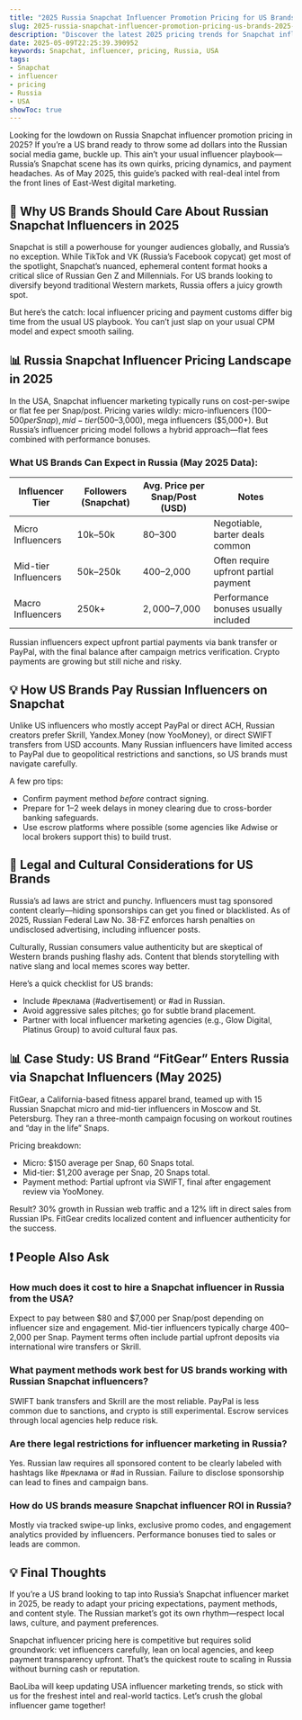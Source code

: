 ```yaml
---
title: "2025 Russia Snapchat Influencer Promotion Pricing for US Brands"
slug: 2025-russia-snapchat-influencer-promotion-pricing-us-brands-2025-05-09
description: "Discover the latest 2025 pricing trends for Snapchat influencer marketing in Russia, tailored for US brands aiming to crack the Russian market. Practical insights, payment tips, and legal nuances included."
date: 2025-05-09T22:25:39.390952
keywords: Snapchat, influencer, pricing, Russia, USA
tags:
- Snapchat
- influencer
- pricing
- Russia
- USA
showToc: true
---
```


Looking for the lowdown on Russia Snapchat influencer promotion pricing in 2025? If you’re a US brand ready to throw some ad dollars into the Russian social media game, buckle up. This ain’t your usual influencer playbook—Russia’s Snapchat scene has its own quirks, pricing dynamics, and payment headaches. As of May 2025, this guide’s packed with real-deal intel from the front lines of East-West digital marketing.

## 📢 Why US Brands Should Care About Russian Snapchat Influencers in 2025

Snapchat is still a powerhouse for younger audiences globally, and Russia’s no exception. While TikTok and VK (Russia’s Facebook copycat) get most of the spotlight, Snapchat’s nuanced, ephemeral content format hooks a critical slice of Russian Gen Z and Millennials. For US brands looking to diversify beyond traditional Western markets, Russia offers a juicy growth spot.

But here’s the catch: local influencer pricing and payment customs differ big time from the usual US playbook. You can’t just slap on your usual CPM model and expect smooth sailing.

## 📊 Russia Snapchat Influencer Pricing Landscape in 2025

In the USA, Snapchat influencer marketing typically runs on cost-per-swipe or flat fee per Snap/post. Pricing varies wildly: micro-influencers ($100–500 per Snap), mid-tier ($500–3,000), mega influencers ($5,000+). But Russia’s influencer pricing model follows a hybrid approach—flat fees combined with performance bonuses.

### What US Brands Can Expect in Russia (May 2025 Data):

| Influencer Tier     | Followers (Snapchat) | Avg. Price per Snap/Post (USD) | Notes                          |
|---------------------|----------------------|-------------------------------|--------------------------------|
| Micro Influencers    | 10k–50k              | $80–$300                      | Negotiable, barter deals common|
| Mid-tier Influencers | 50k–250k             | $400–$2,000                   | Often require upfront partial payment|
| Macro Influencers    | 250k+                | $2,000–$7,000                 | Performance bonuses usually included|

Russian influencers expect upfront partial payments via bank transfer or PayPal, with the final balance after campaign metrics verification. Crypto payments are growing but still niche and risky.

## 💡 How US Brands Pay Russian Influencers on Snapchat

Unlike US influencers who mostly accept PayPal or direct ACH, Russian creators prefer Skrill, Yandex.Money (now YooMoney), or direct SWIFT transfers from USD accounts. Many Russian influencers have limited access to PayPal due to geopolitical restrictions and sanctions, so US brands must navigate carefully.

A few pro tips:

- Confirm payment method *before* contract signing.
- Prepare for 1–2 week delays in money clearing due to cross-border banking safeguards.
- Use escrow platforms where possible (some agencies like Adwise or local brokers support this) to build trust.

## 📢 Legal and Cultural Considerations for US Brands

Russia’s ad laws are strict and punchy. Influencers must tag sponsored content clearly—hiding sponsorships can get you fined or blacklisted. As of 2025, Russian Federal Law No. 38-FZ enforces harsh penalties on undisclosed advertising, including influencer posts.

Culturally, Russian consumers value authenticity but are skeptical of Western brands pushing flashy ads. Content that blends storytelling with native slang and local memes scores way better.

Here’s a quick checklist for US brands:

- Include #реклама (#advertisement) or #ad in Russian.
- Avoid aggressive sales pitches; go for subtle brand placement.
- Partner with local influencer marketing agencies (e.g., Glow Digital, Platinus Group) to avoid cultural faux pas.

## 📊 Case Study: US Brand “FitGear” Enters Russia via Snapchat Influencers (May 2025)

FitGear, a California-based fitness apparel brand, teamed up with 15 Russian Snapchat micro and mid-tier influencers in Moscow and St. Petersburg. They ran a three-month campaign focusing on workout routines and “day in the life” Snaps.

Pricing breakdown:

- Micro: $150 average per Snap, 60 Snaps total.
- Mid-tier: $1,200 average per Snap, 20 Snaps total.
- Payment method: Partial upfront via SWIFT, final after engagement review via YooMoney.

Result? 30% growth in Russian web traffic and a 12% lift in direct sales from Russian IPs. FitGear credits localized content and influencer authenticity for the success.

## ❗ People Also Ask

### How much does it cost to hire a Snapchat influencer in Russia from the USA?

Expect to pay between $80 and $7,000 per Snap/post depending on influencer size and engagement. Mid-tier influencers typically charge $400–$2,000 per Snap. Payment terms often include partial upfront deposits via international wire transfers or Skrill.

### What payment methods work best for US brands working with Russian Snapchat influencers?

SWIFT bank transfers and Skrill are the most reliable. PayPal is less common due to sanctions, and crypto is still experimental. Escrow services through local agencies help reduce risk.

### Are there legal restrictions for influencer marketing in Russia?

Yes. Russian law requires all sponsored content to be clearly labeled with hashtags like #реклама or #ad in Russian. Failure to disclose sponsorship can lead to fines and campaign bans.

### How do US brands measure Snapchat influencer ROI in Russia?

Mostly via tracked swipe-up links, exclusive promo codes, and engagement analytics provided by influencers. Performance bonuses tied to sales or leads are common.

## 💡 Final Thoughts

If you’re a US brand looking to tap into Russia’s Snapchat influencer market in 2025, be ready to adapt your pricing expectations, payment methods, and content style. The Russian market’s got its own rhythm—respect local laws, culture, and payment preferences.

Snapchat influencer pricing here is competitive but requires solid groundwork: vet influencers carefully, lean on local agencies, and keep payment transparency upfront. That’s the quickest route to scaling in Russia without burning cash or reputation.

BaoLiba will keep updating USA influencer marketing trends, so stick with us for the freshest intel and real-world tactics. Let’s crush the global influencer game together!